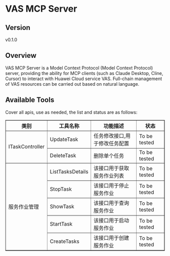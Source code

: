 # VAS MCP Server 


## Version
v0.1.0

## Overview

VAS MCP Server is a Model Context Protocol (Model Context Protocol) server, providing the ability for MCP clients (such as Claude Desktop, Cline, Cursor) to interact with Huawei Cloud service VAS. Full-chain management of VAS resources can be carried out based on natural language.

## Available Tools
Cover all apis, use as needed, the list and status are as follows:

<html>
    <head></head>
    <body>
        <table border="1" cellspacing="0" cellpadding="5">
            <tbody>
                <tr>
                    <th>类别</th>
                    <th>工具名称</th>
                    <th>功能描述</th>
                    <th>状态</th>
                </tr>
                <tr>
                    <td rowspan="2">ITaskController</td>
                    <td>UpdateTask</td>
                    <td>任务修改接口,用于修改任务配置</td>
                    <td>To be tested</td>
                </tr>
                <tr>
                    <td>DeleteTask</td>
                    <td>删除单个任务</td>
                    <td>To be tested</td>
                </tr>
                <tr>
                    <td rowspan="5">服务作业管理</td>
                    <td>ListTasksDetails</td>
                    <td>该接口用于获取服务作业列表</td>
                    <td>To be tested</td>
                </tr>
                <tr>
                    <td>StopTask</td>
                    <td>该接口用于停止服务作业</td>
                    <td>To be tested</td>
                </tr>
                <tr>
                    <td>ShowTask</td>
                    <td>该接口用于查询服务作业</td>
                    <td>To be tested</td>
                </tr>
                <tr>
                    <td>StartTask</td>
                    <td>该接口用于启动服务作业</td>
                    <td>To be tested</td>
                </tr>
                <tr>
                    <td>CreateTasks</td>
                    <td>该接口用于创建服务作业</td>
                    <td>To be tested</td>
                </tr>
            </tbody>
        </table>
    </body>
</html>
